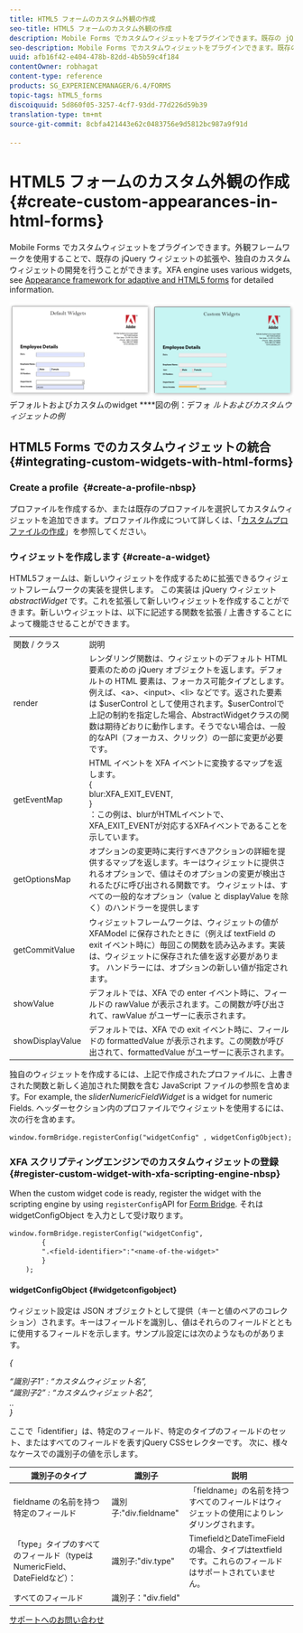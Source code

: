 ```yaml
---
title: HTML5 フォームのカスタム外観の作成
seo-title: HTML5 フォームのカスタム外観の作成
description: Mobile Forms でカスタムウィジェットをプラグインできます。既存の jQuery ウィジェットを拡張するか、独自のカスタムウィジェットを開発できます。
seo-description: Mobile Forms でカスタムウィジェットをプラグインできます。既存の jQuery ウィジェットを拡張するか、独自のカスタムウィジェットを開発できます。
uuid: afb16f42-e404-478b-82dd-4b5b59c4f184
contentOwner: robhagat
content-type: reference
products: SG_EXPERIENCEMANAGER/6.4/FORMS
topic-tags: hTML5_forms
discoiquuid: 5d860f05-3257-4cf7-93dd-77d226d59b39
translation-type: tm+mt
source-git-commit: 8cbfa421443e62c0483756e9d5812bc987a9f91d

---
```



# HTML5 フォームのカスタム外観の作成 {#create-custom-appearances-in-html-forms}

Mobile Forms でカスタムウィジェットをプラグインできます。外観フレームワークを使用することで、既存の jQuery ウィジェットの拡張や、独自のカスタムウィジェットの開発を行うことができます。XFA engine uses various widgets, see [Appearance framework for adaptive and HTML5 forms](/help/forms/using/introduction-widgets.md) for detailed information.

![](assets/custom-widgets.jpg) デフォルトおよびカスタムのwidget ****&#x200B;図の例：デフォ *ルトおよびカスタムウィジェットの例*

## HTML5 Forms でのカスタムウィジェットの統合 {#integrating-custom-widgets-with-html-forms}

### Create a profile  {#create-a-profile-nbsp}

プロファイルを作成するか、または既存のプロファイルを選択してカスタムウィジェットを追加できます。プロファイル作成について詳しくは、「[カスタムプロファイルの作成](/help/forms/using/custom-profile.md)」を参照してください。

### ウィジェットを作成します {#create-a-widget}

HTML5フォームは、新しいウィジェットを作成するために拡張できるウィジェットフレームワークの実装を提供します。 この実装は jQuery ウィジェット *abstractWidget* です。これを拡張して新しいウィジェットを作成することができます。新しいウィジェットは、以下に記述する関数を拡張 / 上書きすることによって機能させることができます。

<table> 
 <tbody> 
  <tr> 
   <td>関数 / クラス</td> 
   <td>説明</td> 
  </tr> 
  <tr> 
   <td>render</td> 
   <td>レンダリング関数は、ウィジェットのデフォルト HTML 要素のための jQuery オブジェクトを返します。デフォルトの HTML 要素は、フォーカス可能タイプとします。例えば、&lt;a&gt;、&lt;input&gt;、&lt;li&gt; などです。返された要素は $userControl として使用されます。$userControlで上記の制約を指定した場合、AbstractWidgetクラスの関数は期待どおりに動作します。そうでない場合は、一般的なAPI（フォーカス、クリック）の一部に変更が必要です。 </td> 
  </tr> 
  <tr> 
   <td>getEventMap</td> 
   <td>HTML イベントを XFA イベントに変換するマップを返します。<br /> {<br /> blur:XFA_EXIT_EVENT,<br /> }<br /> ：この例は、blurがHTMLイベントで、XFA_EXIT_EVENTが対応するXFAイベントであることを示しています。 </td> 
  </tr> 
  <tr> 
   <td>getOptionsMap</td> 
   <td>オプションの変更時に実行すべきアクションの詳細を提供するマップを返します。キーはウィジェットに提供されるオプションで、値はそのオプションの変更が検出されるたびに呼び出される関数です。 ウィジェットは、すべての一般的なオプション（value と displayValue を除く）のハンドラーを提供します</td> 
  </tr> 
  <tr> 
   <td>getCommitValue</td> 
   <td>ウィジェットフレームワークは、ウィジェットの値が XFAModel に保存されたときに（例えば textField の exit イベント時に）毎回この関数を読み込みます。実装は、ウィジェットに保存された値を返す必要があります。 ハンドラーには、オプションの新しい値が指定されます。</td> 
  </tr> 
  <tr> 
   <td>showValue</td> 
   <td>デフォルトでは、XFA での enter イベント時に、フィールドの rawValue が表示されます。この関数が呼び出されて、rawValue がユーザーに表示されます。 </td> 
  </tr> 
  <tr> 
   <td>showDisplayValue</td> 
   <td>デフォルトでは、XFA での exit イベント時に、フィールドの formattedValue が表示されます。この関数が呼び出されて、formattedValue がユーザーに表示されます。 </td> 
  </tr> 
 </tbody> 
</table>

独自のウィジェットを作成するには、上記で作成されたプロファイルに、上書きされた関数と新しく追加された関数を含む JavaScript ファイルの参照を含めます。For example, the *sliderNumericFieldWidget* is a widget for numeric Fields. ヘッダーセクション内のプロファイルでウィジェットを使用するには、次の行を含めます。

```
window.formBridge.registerConfig("widgetConfig" , widgetConfigObject);
```

### XFA スクリプティングエンジンでのカスタムウィジェットの登録 {#register-custom-widget-with-xfa-scripting-engine-nbsp}

When the custom widget code is ready, register the widget with the scripting engine by using `registerConfig`API for [Form Bridge](/help/forms/using/form-bridge-apis.md). それは widgetConfigObject を入力として受け取ります。

```
window.formBridge.registerConfig("widgetConfig",
        {
        ".<field-identifier>":"<name-of-the-widget>"
        }
    );
```

#### widgetConfigObject {#widgetconfigobject}

ウィジェット設定は JSON オブジェクトとして提供（キーと値のペアのコレクション）されます。キーはフィールドを識別し、値はそれらのフィールドとともに使用するフィールドを示します。サンプル設定には次のようなものがあります。

*{*

*“識別子1” : “カスタムウィジェット名”,\
“識別子2” : “カスタムウィジェット名2”,\
..\
}*

ここで「identifier」は、特定のフィールド、特定のタイプのフィールドのセット、またはすべてのフィールドを表すjQuery CSSセレクターです。 次に、様々なケースでの識別子の値を示します。

| 識別子のタイプ | 識別子 | 説明 |
|---|---|---|
| fieldname の名前を持つ特定のフィールド | 識別子:&quot;div.fieldname&quot; | 「fieldname」の名前を持つすべてのフィールドはウィジェットの使用によりレンダリングされます。 |
| 「type」タイプのすべてのフィールド（typeはNumericField、DateFieldなど）： | 識別子:&quot;div.type&quot; | TimefieldとDateTimeFieldの場合、タイプはtextfieldです。これらのフィールドはサポートされていません。 |
| すべてのフィールド | 識別子：&quot;div.field&quot; |  |

[サポートへのお問い合わせ](https://www.adobe.com/account/sign-in.supportportal.html)
